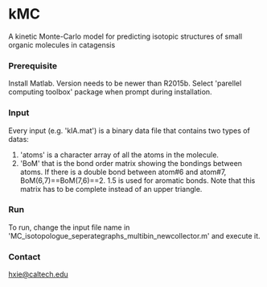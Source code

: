 # kMC
A kinetic Monte-Carlo model for predicting isotopic structures of small organic molecules in catagensis

### Prerequisite
Install Matlab. Version needs to be newer than R2015b. Select 'parellel computing toolbox' package when prompt during installation.

### Input
Every input (e.g. 'kIA.mat') is a binary data file that contains two types of datas:
1. 'atoms' is a character array of all the atoms in the molecule.
2. 'BoM' that is the bond order matrix showing the bondings between atoms. If there is a double bond between atom#6 and atom#7, BoM(6,7)==BoM(7,6)==2. 1.5 is used for aromatic bonds. Note that this matrix has to be complete instead of an upper triangle. 

### Run
To run, change the input file name in 'MC_isotopologue_seperategraphs_multibin_newcollector.m' and execute it.

### Contact
hxie@caltech.edu
